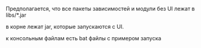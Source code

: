 Предполагается, что все пакеты  зависимостей и модули без UI лежат в libs/*.jar

в корне лежат jar, которые запускаются с UI.

к консольным файлам есть bat файлы с примером запуска